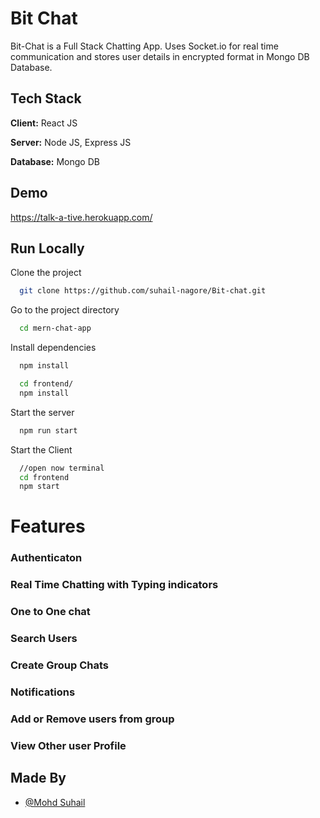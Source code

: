 
# Bit Chat

Bit-Chat is a Full Stack Chatting App.
Uses Socket.io for real time communication and stores user details in encrypted format in Mongo DB Database.
## Tech Stack

**Client:** React JS

**Server:** Node JS, Express JS

**Database:** Mongo DB
  
## Demo

https://talk-a-tive.herokuapp.com/


## Run Locally

Clone the project

```bash
  git clone https://github.com/suhail-nagore/Bit-chat.git
```

Go to the project directory

```bash
  cd mern-chat-app
```

Install dependencies

```bash
  npm install
```

```bash
  cd frontend/
  npm install
```

Start the server

```bash
  npm run start
```
Start the Client

```bash
  //open now terminal
  cd frontend
  npm start
```

  
# Features

### Authenticaton

### Real Time Chatting with Typing indicators

### One to One chat
### Search Users
### Create Group Chats

### Notifications 

### Add or Remove users from group

### View Other user Profile

## Made By

- [@Mohd Suhail](https://github.com/suhail-nagore)

  
